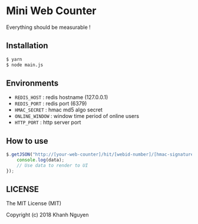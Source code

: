 # Mini Web Counter

Everything should be measurable !

## Installation

```bash
$ yarn
$ node main.js
```

## Environments

- `REDIS_HOST` : redis hostname (127.0.0.1)
- `REDIS_PORT` : redis port (6379)
- `HMAC_SECRET` : hmac md5 algo secret
- `ONLINE_WINDOW` : window time period of online users
- `HTTP_PORT` : http server port

## How to use

```js
$.getJSON("http://[your-web-counter]/hit/[webid-number]/[hmac-signature]", function( data ) {
	console.log(data);
	// Use data to render to UI
});
```

## LICENSE

The MIT License (MIT)

Copyright (c) 2018 Khanh Nguyen


